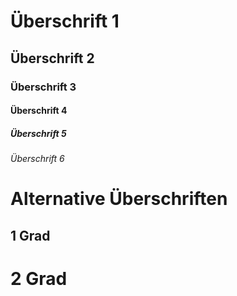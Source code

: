 # Überschrift 1
## Überschrift 2
### Überschrift 3
#### Überschrift 4
##### Überschrift 5
###### Überschrift 6

# Alternative Überschriften

1 Grad 
----

2 Grad
===
